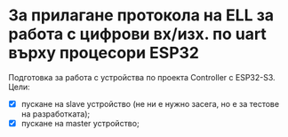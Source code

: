 # За прилагане протокола на ELL за работа с цифрови вх/изх. по uart върху процесори ESP32
Подготовка за работа с устройства по проекта Controller с ESP32-S3.  
Цели:
- [x] пускане на slave устройство (не ни е нужно засега, но е за тестове на разработката);
- [x] пускане на master устройство;